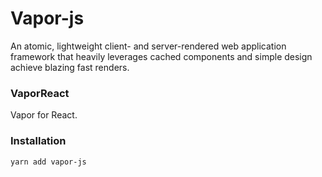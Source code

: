 # Vapor-js
An atomic, lightweight client- and server-rendered web application framework that heavily leverages cached components and simple design achieve blazing fast renders.

### VaporReact
Vapor for React.

### Installation
```
yarn add vapor-js
```